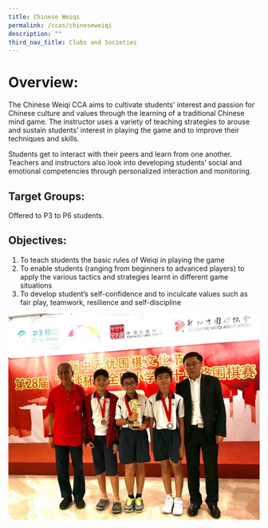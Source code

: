 ```yaml
---
title: Chinese Weiqi
permalink: /ccas/chineseweiqi
description: ""
third_nav_title: Clubs and Societies
---
```


# Overview:

The Chinese Weiqi CCA aims to cultivate students’ interest and passion for Chinese culture and values through the learning of a traditional Chinese mind game. The instructor uses a variety of teaching strategies to arouse and sustain students’ interest in playing the game and to improve their techniques and skills.

Students get to interact with their peers and learn from one another. Teachers and instructors also look into developing students’ social and emotional competencies through personalized interaction and monitoring.

## Target Groups:

Offered to P3 to P6 students.

## Objectives:

1. To teach students the basic rules of Weiqi in playing the game
2. To enable students (ranging from beginners to advanced players) to apply the various tactics and strategies learnt in different game situations
3. To develop student’s self-confidence and to inculcate values such as fair play, teamwork, resilience and self-discipline

![](/images/Weiqi-1.jpeg)